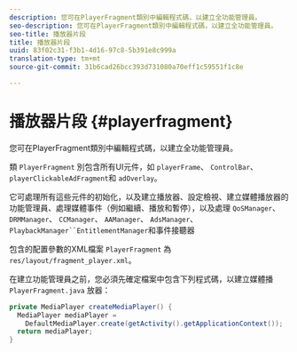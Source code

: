 ```yaml
---
description: 您可在PlayerFragment類別中編輯程式碼，以建立全功能管理員。
seo-description: 您可在PlayerFragment類別中編輯程式碼，以建立全功能管理員。
seo-title: 播放器片段
title: 播放器片段
uuid: 83f02c31-f3b1-4d16-97c8-5b391e8c999a
translation-type: tm+mt
source-git-commit: 31b6cad26bcc393d731080a70eff1c59551f1c8e

---
```



# 播放器片段 {#playerfragment}

您可在PlayerFragment類別中編輯程式碼，以建立全功能管理員。

類 `PlayerFragment` 別包含所有UI元件，如 `playerFrame`、 `ControlBar`、 `playerClickableAdFragment`和 `adOverlay`。

它可處理所有這些元件的初始化，以及建立播放器、設定檢視、建立媒體播放器的功能管理員、處理媒體事件（例如繼續、播放和暫停），以及處理 `QoSManager`、 `DRMManager`、 `CCManager`、 `AAManager`、 `AdsManager`、 `PlaybackManager``EntitlementManager`和事件接聽器

包含的配置參數的XML檔案 `PlayerFragment` 為 `res/layout/fragment_player.xml`。

在建立功能管理員之前，您必須先確定檔案中包含下列程式碼，以建立媒體播 `PlayerFragment.java` 放器：

```java
private MediaPlayer createMediaPlayer() { 
  MediaPlayer mediaPlayer =  
    DefaultMediaPlayer.create(getActivity().getApplicationContext()); 
  return mediaPlayer; 
}
```
